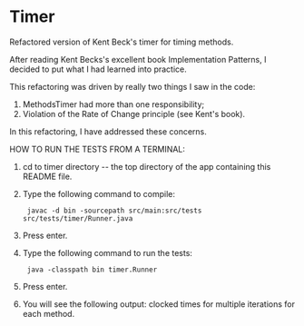 Timer
=======

Refactored version of Kent Beck's timer for timing methods.  

After reading Kent Becks's excellent book Implementation Patterns, I decided to put what I had learned into practice.  

This refactoring was driven by really two things I saw in the code: 
1. MethodsTimer had more than one responsibility; 
2. Violation of the Rate of Change principle (see Kent's book).

In this refactoring, I have addressed these concerns.


HOW TO RUN THE TESTS FROM A TERMINAL:

1. cd to timer directory -- the top directory of the app containing this README file.
2. Type the following command to compile: 

		javac -d bin -sourcepath src/main:src/tests  src/tests/timer/Runner.java

3. Press enter.
4. Type the following command to run the tests:
	
 		java -classpath bin timer.Runner

5. Press enter.
6. You will see the following output: clocked times for multiple iterations for each method.
	